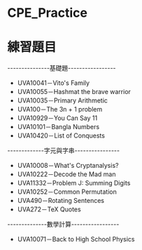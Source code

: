 # CPE_Practice

# 練習題目
---------------基礎題-----------------
* UVA10041－Vito's Family
* UVA10055－Hashmat the brave warrior
* UVA10035－Primary Arithmetic
* UVA100－The 3n + 1 problem
* UVA10929－You Can Say 11
* UVA10101－Bangla Numbers
* UVA10420－List of Conquests

-------------字元與字串----------------
* UVA10008－What's Cryptanalysis?
* UVA10222－Decode the Mad man
* UVA11332－Problem J: Summing Digits
* UVA10252－Common Permutation
* UVA490－Rotating Sentences
* UVA272－TeX Quotes

--------------數學計算-----------------
* UVA10071－Back to High School Physics
